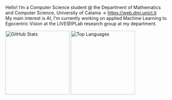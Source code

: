 Hello! I’m a Computer Science student @ the Department of Mathematics and Computer Science, University of Catania -> https://web.dmi.unict.it <br>
My main interest is AI, I'm currently working on applied Machine Learning to Egocentric Vision at the LIVE@IPLab research group at my department.

<!---
  // ////          //              //
  //     ///       //  //      //  //
  //        //     //    //  //    //
  //        //     //      //      //
  //        //     //              //
  //     ///       //              //
  // ////          //              //
--->

<a>
  <picture>
    <source
      srcset="https://github-readme-stats.vercel.app/api?username=danielemateria&theme=dark"
      media="(prefers-color-scheme: dark)"
    />
    <img
      height="200"
      align="center"
      src="https://github-readme-stats.vercel.app/api?username=danielemateria&theme=default"
      alt="GitHub Stats"
    />
  </picture>
</a>

<a>
  <picture>
    <source
      srcset="https://github-readme-stats.vercel.app/api/top-langs?username=danielemateria&layout=compact&langs_count=8&card_width=320&theme=dark"
      media="(prefers-color-scheme: dark)"
    />
    <img
      height="200"
      align="center"
      src="https://github-readme-stats.vercel.app/api/top-langs?username=danielemateria&layout=compact&langs_count=8&card_width=320&theme=default"
      alt="Top Languages"
    />
  </picture>
</a>
